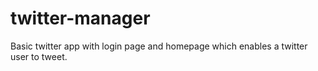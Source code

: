 # twitter-manager
Basic twitter app with login page and homepage which enables a twitter user to tweet.
